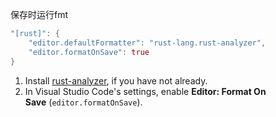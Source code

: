 保存时运行fmt  
```rust
"[rust]": {
    "editor.defaultFormatter": "rust-lang.rust-analyzer",
    "editor.formatOnSave": true
}
```

1.  Install [rust-analyzer](https://marketplace.visualstudio.com/items?itemName=matklad.rust-analyzer), if you have not already.
2.  In Visual Studio Code's settings, enable **Editor: Format On Save** (`editor.formatOnSave`).